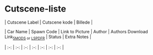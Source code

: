 # Cutscene-liste

| Cutscene Label | Cutscene kode | Billede |

| Car Name | Spawn Code  | Link to Picture | Author | Authors Download Link<sub>[5MODS](https://gta5-mods.com/) or [LSPDFR](https://www.lcpdfr.com/)</sub> | Status | Extra Notes |

| :-: | :-: | :-: | :-: | :-: | :-: | :-: |

